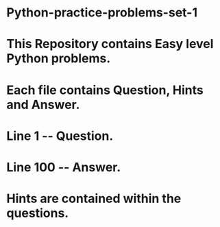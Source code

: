# Python-practice-problems-set-1

# This Repository contains Easy level Python problems.

# Each file contains Question, Hints and Answer.

# Line 1 -- Question.

# Line 100 -- Answer.

# Hints are contained within the questions.

